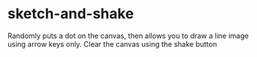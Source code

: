 # sketch-and-shake

Randomly puts a dot on the canvas, then allows you to draw a line image using
arrow keys only. Clear the canvas using the shake button
